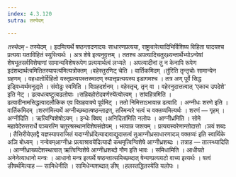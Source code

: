 ```yaml
---
index: 4.3.120
sutra: तस्येदम्

---
```

_तस्येदम्_ - तस्येदम् । इदमित्यर्थे षष्ठन्तादणादयः साधारणप्रत्यया, राष्ट्रावारेत्यादिभिर्विशिष्य विहिता घादयश्च प्रत्यया यताविहितं स्युरित्यर्थः । अत्र शेषे इत्यनुवृत्तम् । ततश्च अपत्यादिचतुरथ्र्यन्तार्थेभ्योऽन्येषां शेषभूतसर्वविशेषाणां सामान्यविशेषरूपेण प्रत्ययार्थत्वं लभ्यते । अपत्यादीनां तु न केनापि रूपेण इदंशब्दार्थत्वमितितस्यापत्य॑मित्यत्रोक्तम् ।वहेस्तुरणिट् चेति । वार्तिकमिदम् ।तु॑रिति तृन्तृचोः सामान्येन ग्रहणम् । वहधातोर्विहितो यस्तृप्रत्ययस्तस्मादण् स्यात्तृप्रत्ययस्य इडागमश्च । तत्र अण् पूर्वे सिद्ध इड्विध्यर्थमनूद्यते । संवोढुः स्वमिति । विग्रहदर्शनम् । वहेस्तृच्, तृन् वा । वहेरनुदात्तत्वात् 'एकाच उपदेशे' इति नेट् । ढत्वधत्वष्टुत्वढलोपाः ।सहिवहोरोदवर्णस्ये॑त्योत्त्वम् । सांवहित्रमिति । ढत्वादीनामसिद्धत्वादलौकिक एव विग्रहवाक्ये पूर्वमिट् । ततो निमित्ताऽभावान्न ढत्वादि । अग्नीधः शरणे इति । वार्तिकमिदम् ।शरण॑मित्यर्थे अग्नीच्छब्दात्षष्ठन्ताद्रण्, तस्मिन्परे भत्वं च वक्तव्यमित्यर्थः । शरणं — गृहम् । अग्नीदिति । ऋत्विग्विशेषोऽयम् । इन्धेः क्विप् ।अनिदिता॑मिति नलोपः । आग्नीध्रमिति । सोमे महावेदेरुत्तरार्धे पञ्चरत्नि चतुरश्रस्थानविशेषसंज्ञेयम् । भत्वान्न जश्त्वम् । प्रत्ययस्वरेणान्तोदात्तो ।ञयं शब्दः । तैत्तिरीयेएतद्वै यज्ञस्यापराजितं यदाग्नीध्र॑दित्यादावाद्युदात्तत्वं तुआग्नीध्रसाधारणादञ् वक्तव्यः॑ इति स्वार्थिके अञि बोध्यम् । नन्वेवम्आग्नीध्रः प्रत्याश्रावये॑दित्यादौ कथमृत्विग्विशेषे आग्नीध्रशब्दः । तत्राह — तात्स्थ्यादिति । आग्नीध्राख्यदेशस्थत्वात् ऋत्विग्विशेषे आग्नीध्रशब्दो गौण इति भावः । समिधामिति । आधीयते अनेनेत्याधानो मन्त्रः । आधानो मन्त्र इत्यर्थे षष्ठन्तात्समिच्छब्दात् षेन्यण्प्रत्ययटो वाच्य इत्यर्थः । षत्वं ङीषर्थमित्याह — सामिधेनीति । सामिधेन्यशब्दात् ङीष् ।हलस्तद्धितस्ये॑ति यलोपः । 